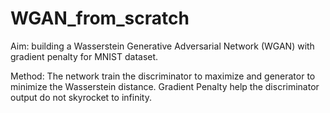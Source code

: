 # WGAN_from_scratch
Aim: building a Wasserstein Generative Adversarial Network (WGAN) with gradient penalty for MNIST dataset.

Method: The network train the discriminator to maximize and generator to minimize the Wasserstein distance. Gradient Penalty help the discriminator output do not skyrocket to infinity.

